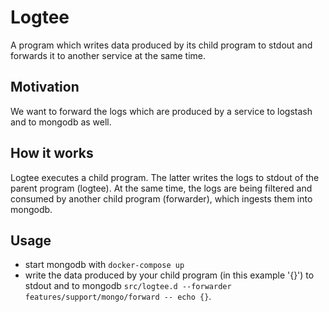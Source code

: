 # Logtee
A program which writes data produced by its child program to stdout and forwards it to another service at the same time. 

## Motivation 
We want to forward the logs which are produced by a service to logstash and to mongodb as well. 

## How it works
Logtee executes a child program. The latter writes the logs to stdout of the parent program (logtee). At the same time, the logs are being filtered and consumed by another child program (forwarder), which ingests them into mongodb.

## Usage
- start mongodb with ```docker-compose up``` 
- write the data produced by your child program (in this example '{}') to stdout and to mongodb ```src/logtee.d --forwarder features/support/mongo/forward -- echo {}```.
